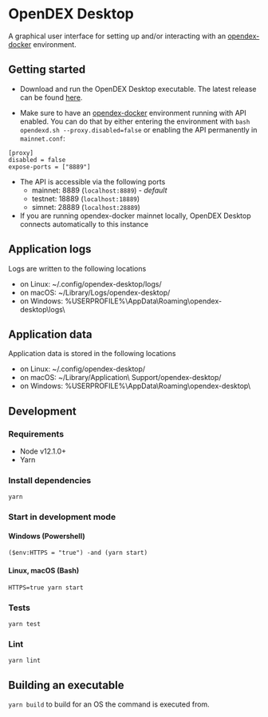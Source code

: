# OpenDEX Desktop

A graphical user interface for setting up and/or interacting with an [opendex-docker](https://github.com/opendexnetwork/opendex-docker) environment.

## Getting started

- Download and run the OpenDEX Desktop executable. The latest release can be found [here](https://github.com/opendexnetwork/opendex-desktop/releases/latest).

- Make sure to have an [opendex-docker](https://github.com/opendexnetwork/opendex-docker) environment running with API enabled. You can do that by either entering the environment with `bash opendexd.sh --proxy.disabled=false` or enabling the API permanently in `mainnet.conf`:

```
[proxy]
disabled = false
expose-ports = ["8889"]
```

- The API is accessible via the following ports
  - mainnet: 8889 (`localhost:8889`) - _default_
  - testnet: 18889 (`localhost:18889`)
  - simnet: 28889 (`localhost:28889`)
- If you are running opendex-docker mainnet locally, OpenDEX Desktop connects automatically to this instance

## Application logs

Logs are written to the following locations

- on Linux: ~/.config/opendex-desktop/logs/
- on macOS: ~/Library/Logs/opendex-desktop/
- on Windows: %USERPROFILE%\AppData\Roaming\opendex-desktop\logs\

## Application data

Application data is stored in the following locations

- on Linux: ~/.config/opendex-desktop/
- on macOS: ~/Library/Application\ Support/opendex-desktop/
- on Windows: %USERPROFILE%\AppData\Roaming\opendex-desktop\

## Development

### Requirements

- Node v12.1.0+
- Yarn

### Install dependencies

`yarn`

### Start in development mode

#### Windows (Powershell)

`($env:HTTPS = "true") -and (yarn start)`

#### Linux, macOS (Bash)

`HTTPS=true yarn start`

### Tests

`yarn test`

### Lint

`yarn lint`

## Building an executable

`yarn build` to build for an OS the command is executed from.
